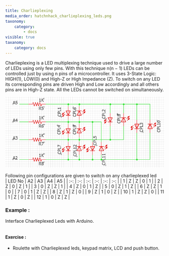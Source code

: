 ```yaml
---
title: Charlieplexing
media_order: hatchnhack_charlieplexing_leds.png
taxonomy:
    category:
        - docs
visible: true
taxanomy:
    category: docs
---
```


Charlieplexing is a LED multiplexing technique used to drive a large number of LEDs using only few pins. With this technique n(n − 1) LEDs can be controlled just by using n pins of a microcontroller. It uses 3-State Logic: HIGH(1), LOW(0) and High-Z or High Impedance (Z). To switch on any LED its corresponding pins are driven High and Low accordingly and all others pins are in High-Z state. All the LEDs cannot be switched on simultaneously.

![hatchnhack_charlieplexing_leds](hatchnhack_charlieplexing_leds.png?classes=caption "ARBD1 Charlieplexed LEDs")

Following pin configurations are given to switch on any charlieplexed led  
| LED No | A2 | A3 | A4 | A5 |
| :-: | :-: | :-: | :-: | :-: | :-: |
| 1 | Z | Z | 0 | 1 |
| 2 | Z | 0 | Z | 1 |
| 3 | 0 | Z | Z | 1 |
| 4 | Z | 0 | 1 | Z |
| 5 | 0 | Z | 1 | Z |
| 6 | Z | Z | 1 | 0 |
| 7 | 0 | 1 | Z | Z |
| 8 | Z | 1 | Z | 0 |
| 9 | Z | 1 | 0 | Z |
| 10 | 1 | Z | Z | 0 |
| 11 | 1 | Z | 0 | Z |
| 12 | 1 | 0 | Z | Z |
### Example :
Interface Charlieplexed Leds with Arduino.
```arduino

```

#### Exercise :
+ Roulette with Charlieplexed leds, keypad matrix, LCD and push button.